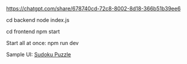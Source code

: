 https://chatgpt.com/share/678740cd-72c8-8002-8d18-366b51b39ee6

cd backend
node index.js


cd frontend
npm start

Start all at once:
npm run dev


Sample UI:
 [Sudoku Puzzle](image.png)
